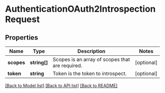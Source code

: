 # AuthenticationOAuth2IntrospectionRequest

## Properties
Name | Type | Description | Notes
------------ | ------------- | ------------- | -------------
**scopes** | **string[]** | Scopes is an array of scopes that are required. | [optional] 
**token** | **string** | Token is the token to introspect. | [optional] 

[[Back to Model list]](../README.md#documentation-for-models) [[Back to API list]](../README.md#documentation-for-api-endpoints) [[Back to README]](../README.md)


